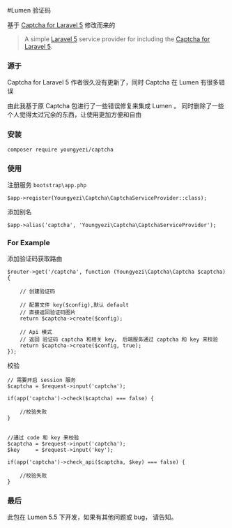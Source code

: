 #Lumen 验证码

基于  [Captcha for Laravel 5](https://github.com/mewebstudio/captcha "Captcha for Laravel 5") 修改而来的


>A simple [Laravel 5](http://www.laravel.com/) service provider for including the [Captcha for Laravel 5](https://github.com/mewebstudio/captcha).

### 源于

Captcha for Laravel 5 作者很久没有更新了，同时 Captcha 在 Lumen 有很多错误

由此我基于原 Captcha 包进行了一些错误修复来集成 Lumen 。 同时删除了一些个人觉得太过冗余的东西，让使用更加方便和自由

### 安装


	composer require youngyezi/captcha

### 使用


注册服务 `bootstrap\app.php`

	$app->register(Youngyezi\Captcha\CaptchaServiceProvider::class);


添加别名

	$app->alias('captcha', 'Youngyezi\Captcha\CaptchaServiceProvider');


### For Example

添加验证码获取路由
	
	
	$router->get('/captcha', function (Youngyezi\Captcha\Captcha $captcha){

		// 创建验证码

		// 配置文件 key($config),默认 default
		// 直接返回验证码图片
	    return $captcha->create($config);

		// Api 模式
		// 返回 验证码 captcha 和相关 key， 后端服务通过 captcha 和 key 来校验
		return $captcha->create($config, true);
	});

校验
	
	// 需要开启 session 服务
    $captcha = $request->input('captcha');
	
	if(app('captcha')->check($captcha) === false) {
   		
		//校验失败
    }


	//通过 code 和 key 来校验
	$captcha = $request->input('captcha');
	$key     = $request->input('key');
		
	if(app('captcha')->check_api($captcha, $key) === false) {
   		
		//校验失败
    }

### 最后

此包在 Lumen 5.5 下开发，如果有其他问题或 bug， 请告知。